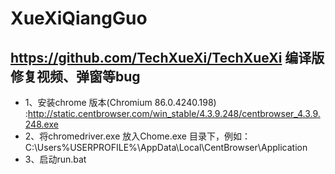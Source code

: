 # XueXiQiangGuo
## https://github.com/TechXueXi/TechXueXi 编译版 修复视频、弹窗等bug


 
- 1、安装chrome 版本(Chromium 86.0.4240.198) :http://static.centbrowser.com/win_stable/4.3.9.248/centbrowser_4.3.9.248.exe
- 2、将chromedriver.exe 放入Chome.exe 目录下，例如：C:\Users\%USERPROFILE%\AppData\Local\CentBrowser\Application
- 3、启动run.bat
